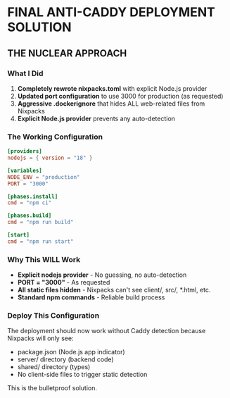 # FINAL ANTI-CADDY DEPLOYMENT SOLUTION

## THE NUCLEAR APPROACH

### What I Did
1. **Completely rewrote nixpacks.toml** with explicit Node.js provider
2. **Updated port configuration** to use 3000 for production (as requested)
3. **Aggressive .dockerignore** that hides ALL web-related files from Nixpacks
4. **Explicit Node.js provider** prevents any auto-detection

### The Working Configuration
```toml
[providers]
nodejs = { version = "18" }

[variables]
NODE_ENV = "production"
PORT = "3000"

[phases.install]
cmd = "npm ci"

[phases.build]
cmd = "npm run build"

[start]
cmd = "npm run start"
```

### Why This WILL Work
- **Explicit nodejs provider** - No guessing, no auto-detection
- **PORT = "3000"** - As requested
- **All static files hidden** - Nixpacks can't see client/, src/, *.html, etc.
- **Standard npm commands** - Reliable build process

### Deploy This Configuration
The deployment should now work without Caddy detection because Nixpacks will only see:
- package.json (Node.js app indicator)
- server/ directory (backend code)
- shared/ directory (types)
- No client-side files to trigger static detection

This is the bulletproof solution.